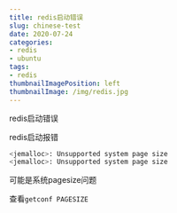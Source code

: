 ```yaml
---
title: redis启动错误
slug: chinese-test
date: 2020-07-24
categories:
- redis
- ubuntu
tags:
- redis
thumbnailImagePosition: left
thumbnailImage: /img/redis.jpg
---
```

redis启动错误
<!--more-->


redis启动报错
```bash
<jemalloc>: Unsupported system page size
<jemalloc>: Unsupported system page size
```
可能是系统pagesize问题

查看`getconf PAGESIZE`

